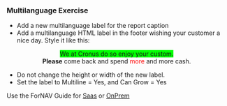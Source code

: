 ### Multilanguage Exercise

* Add a new multilanguage label for the report caption
* Add a multilanguage HTML label in the footer wishing your customer a nice day. Style it like this:

<div><p style="text-align: center;"><span style="background-color: #00ff00;">We at Cronus do so enjoy your custom.</span><br> <strong>Please</strong> come back and spend <span style="color: #ff0000;">more</span> and more cash.</p></div>

* Do not change the height or width of the new label.
* Set the label to Multiline = Yes, and Can Grow = Yes

Use the ForNAV Guide for [Saas]() or [OnPrem]()

<!-- ToDO -> edit links -->